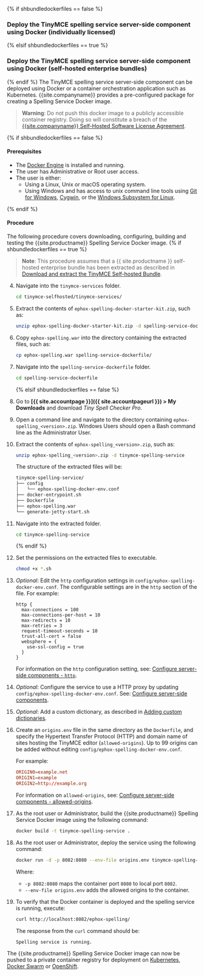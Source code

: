 {% if shbundledockerfiles == false %}

### Deploy the TinyMCE spelling service server-side component using Docker (individually licensed)

{% elsif shbundledockerfiles == true %}

### Deploy the TinyMCE spelling service server-side component using Docker (self-hosted enterprise bundles)

{% endif %}
The TinyMCE spelling service server-side component can be deployed using Docker or a container orchestration application such as Kubernetes. {{site.companyname}} provides a pre-configured package for creating a Spelling Service Docker image.

> **Warning**: Do not push this docker image to a publicly accessible container registry. Doing so will constitute a breach of the [{{site.companyname}} Self-Hosted Software License Agreement](https://about.tiny.cloud/legal/tiny-self-hosted-software-license-agreement-enterprise/).

{% if shbundledockerfiles == false %}

#### Prerequisites

- The [Docker Engine](https://docs.docker.com/engine/docker-overview/) is installed and running.
- The user has Administrative or Root user access.
- The user is either:
  - Using a Linux, Unix or macOS operating system.
  - Using Windows and has access to unix command line tools using [Git for Windows](https://gitforwindows.org/), [Cygwin](https://www.cygwin.com/), or the [Windows Subsystem for Linux](https://docs.microsoft.com/en-us/windows/wsl/install-win10).

{% endif %}

#### Procedure

The following procedure covers downloading, configuring, building and testing the {{site.productname}} Spelling Service Docker image.
{% if shbundledockerfiles == true %}

> **Note**: This procedure assumes that a {{ site.productname }} self-hosted enterprise bundle has been extracted as described in [Download and extract the TinyMCE Self-hosted Bundle](#downloadandextractthetinymceself-hostedbundle).

4.  Navigate into the `tinymce-services` folder.

    ```sh
    cd tinymce-selfhosted/tinymce-services/
    ```

5.  Extract the contents of `ephox-spelling-docker-starter-kit.zip`, such as:

    ```sh
    unzip ephox-spelling-docker-starter-kit.zip -d spelling-service-dockerfile
    ```

6.  Copy `ephox-spelling.war` into the directory containing the extracted files, such as:

    ```sh
    cp ephox-spelling.war spelling-service-dockerfile/
    ```

7.  Navigate into the `spelling-service-dockerfile` folder.

    ```sh
    cd spelling-service-dockerfile
    ```

    {% elsif shbundledockerfiles == false %}

8.  Go to **[{{ site.accountpage }}]({{ site.accountpageurl }}) > My Downloads** and download _Tiny Spell Checker Pro_.
9.  Open a command line and navigate to the directory containing `ephox-spelling_<version>.zip`. Windows Users should open a Bash command line as the Administrator User.
10. Extract the contents of `ephox-spelling_<version>.zip`, such as:

    ```sh
    unzip ephox-spelling_<version>.zip -d tinymce-spelling-service
    ```

    The structure of the extracted files will be:

    ```sh
    tinymce-spelling-service/
    ├── config
    │   └── ephox-spelling-docker-env.conf
    ├── docker-entrypoint.sh
    ├── Dockerfile
    ├── ephox-spelling.war
    └── generate-jetty-start.sh
    ```

11. Navigate into the extracted folder.

    ```sh
    cd tinymce-spelling-service
    ```

    {% endif %}

12. Set the permissions on the extracted files to executable.

    ```sh
    chmod +x *.sh
    ```

13. _Optional_: Edit the `http` configuration settings in `config/ephox-spelling-docker-env.conf`. The configurable settings are in the `http` section of the file. For example:

    ```
    http {
      max-connections = 100
      max-connections-per-host = 10
      max-redirects = 10
      max-retries = 3
      request-timeout-seconds = 10
      trust-all-cert = false
      websphere = {
        use-ssl-config = true
      }
    }
    ```

    For information on the `http` configuration setting, see: [Configure server-side components - `http`]({{site.baseurl}}/enterprise/server/configure/#httpoptional).

14. _Optional_: Configure the service to use a HTTP proxy by updating `config/ephox-spelling-docker-env.conf`. See:
    [Configure server-side components]({{site.baseurl}}/enterprise/server/configure/).
15. _Optional_: Add a custom dictionary, as described in [Adding custom dictionaries]({{site.baseurl}}/enterprise/check-spelling/custom/).
16. Create an `origins.env` file in the same directory as the `Dockerfile`, and specify the Hypertext Transfer Protocol (HTTP) and domain name of sites hosting the TinyMCE editor (`allowed-origins`). Up to 99 origins can be added without editing `config/ephox-spelling-docker-env.conf`.

    For example:

    ```conf
    ORIGIN0=example.net
    ORIGIN1=example
    ORIGIN2=http://example.org
    ```

    For information on `allowed-origins`, see: [Configure server-side components - allowed-origins]({{site.baseurl}}/enterprise/server/configure/#allowed-originsrequired).

17. As the root user or Administrator, build the {{site.productname}} Spelling Service Docker image using the following command:

    ```sh
    docker build -t tinymce-spelling-service .
    ```

18. As the root user or Administrator, deploy the service using the following command:

    ```sh
    docker run -d -p 8082:8080 --env-file origins.env tinymce-spelling-service
    ```

    Where:

    - `-p 8082:8080` maps the container port `8080` to local port `8082`.
    - `--env-file origins.env` adds the allowed origins to the container.

19. To verify that the Docker container is deployed and the spelling service is running, execute:

    ```sh
    curl http://localhost:8082/ephox-spelling/
    ```

    The response from the `curl` command should be:

    ```
    Spelling service is running.
    ```

The {{site.productname}} Spelling Service Docker image can now be pushed to a private container registry for deployment on [Kubernetes](https://kubernetes.io/), [Docker Swarm](https://docs.docker.com/engine/swarm/) or [OpenShift](https://www.openshift.com/).
